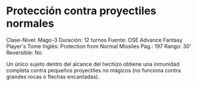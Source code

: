 # Protección contra proyectiles normales

Clase-Nivel: Mago-3
Duración: 12 turnos
Fuente: OSE Advance Fantasy Player's Tome
Inglés: Protection from Normal Missiles
Pág.: 197
Rango: 30’
Reversible: No

Un único sujeto dentro del alcance del hechizo obtiene una inmunidad completa contra pequeños proyectiles no mágicos (no funciona contra grandes rocas o flechas encantadas).